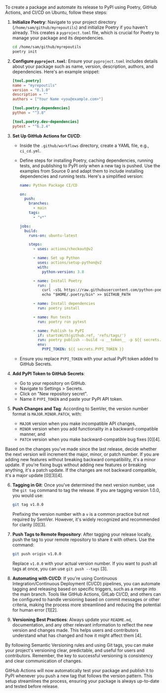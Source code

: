 To create a package and automate its release to PyPI using Poetry, GitHub Actions, and CI/CD on Ubuntu, follow these steps:

1. **Initialize Poetry**: Navigate to your project directory (`/home/sam/github/myrepoutils`) and initialize Poetry if you haven't already. This creates a `pyproject.toml` file, which is crucial for Poetry to manage your package and its dependencies.

   ```bash
   cd /home/sam/github/myrepoutils
   poetry init
   ```

2. **Configure `pyproject.toml`**: Ensure your `pyproject.toml` includes details about your package such as name, version, description, authors, and dependencies. Here's an example snippet:

   ```toml
   [tool.poetry]
   name = "myrepoutils"
   version = "0.1.0"
   description = ""
   authors = ["Your Name <you@example.com>"]

   [tool.poetry.dependencies]
   python = "^3.8"

   [tool.poetry.dev-dependencies]
   pytest = "^6.2.4"
   ```

3. **Set Up GitHub Actions for CI/CD**:

   - Inside the `.github/workflows` directory, create a YAML file, e.g., `ci_cd.yml`.
   - Define steps for installing Poetry, caching dependencies, running tests, and publishing to PyPI only when a new tag is pushed. Use the examples from Source 0 and adapt them to include installing dependencies and running tests. Here's a simplified version:

     ```yaml
     name: Python Package CI/CD

     on:
       push:
         branches:
           - main
         tags:
           - "v*"

     jobs:
       build:
         runs-on: ubuntu-latest

         steps:
           - uses: actions/checkout@v2

           - name: Set up Python
             uses: actions/setup-python@v2
             with:
               python-version: 3.8

           - name: Install Poetry
             run: |
               curl -sSL https://raw.githubusercontent.com/python-poetry/poetry/master/get-poetry.py | python -
               echo "$HOME/.poetry/bin" >> $GITHUB_PATH

           - name: Install dependencies
             run: poetry install

           - name: Run tests
             run: poetry run pytest

           - name: Publish to PyPI
             if: startsWith(github.ref, 'refs/tags/')
             run: poetry publish --build -u __token__ -p ${{ secrets.PYPI_TOKEN }}
             env:
               PYPI_TOKEN: ${{ secrets.PYPI_TOKEN }}
     ```

   - Ensure you replace `PYPI_TOKEN` with your actual PyPI token added to GitHub Secrets.

4. **Add PyPI Token to GitHub Secrets**:

   - Go to your repository on GitHub.
   - Navigate to Settings > Secrets.
   - Click on "New repository secret".
   - Name it `PYPI_TOKEN` and paste your PyPI API token.

5. **Push Changes and Tag**:
   According to SemVer, the version number format is `MAJOR.MINOR.PATCH`, with:

   - `MAJOR` version when you make incompatible API changes,
   - `MINOR` version when you add functionality in a backward-compatible manner, and
   - `PATCH` version when you make backward-compatible bug fixes [0][4].

Based on the changes you've made since the last release, decide whether the next version will increment the major, minor, or patch number. If you are adding new features without breaking backward compatibility, it's a minor update. If you're fixing bugs without adding new features or breaking anything, it's a patch update. If the changes are not backward compatible, it's a major update [0][3][4].

6. **Tagging in Git**: Once you've determined the next version number, use the `git tag` command to tag the release. If you are tagging version 1.0.0, you would use:

   ```bash
   git tag v1.0.0
   ```

   Prefixing the version number with a `v` is a common practice but not required by SemVer. However, it's widely recognized and recommended for clarity [0][3].

7. **Push Tags to Remote Repository**: After tagging your release locally, push the tag to your remote repository to share it with others. Use the command:

   ```bash
   git push origin v1.0.0
   ```

   Replace `v1.0.0` with your actual version number. If you want to push all tags at once, you can use `git push --tags` [3].

8. **Automating with CI/CD**: If you're using Continuous Integration/Continuous Deployment (CI/CD) pipelines, you can automate tagging and releasing based on specific triggers, such as a merge into the main branch. Tools like GitHub Actions, GitLab CI/CD, and others can be configured to handle versioning based on commit messages or other criteria, making the process more streamlined and reducing the potential for human error [1][2].

9. **Versioning Best Practices**: Always update your `README.md`, documentation, and any other relevant information to reflect the new version and changes made. This helps users and contributors understand what has changed and how it might affect them [4].

By following Semantic Versioning rules and using Git tags, you can make your project's versioning clear, predictable, and useful for users and contributors. Remember, the key to successful versioning is consistency and clear communication of changes.

GitHub Actions will now automatically test your package and publish it to PyPI whenever you push a new tag that follows the version pattern. This setup streamlines the process, ensuring your package is always up-to-date and tested before release.

